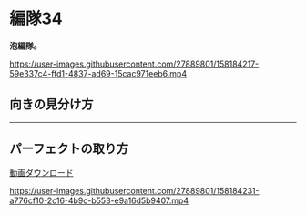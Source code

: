 # 編隊34  
**泡編隊。**


https://user-images.githubusercontent.com/27889801/158184217-59e337c4-ffd1-4837-ad69-15cac971eeb6.mp4

## 向きの見分け方   

___  
## パーフェクトの取り方  

  
[動画ダウンロード](media/H264/form34per.mp4?raw=true)


https://user-images.githubusercontent.com/27889801/158184231-a776cf10-2c16-4b9c-b553-e9a16d5b9407.mp4

